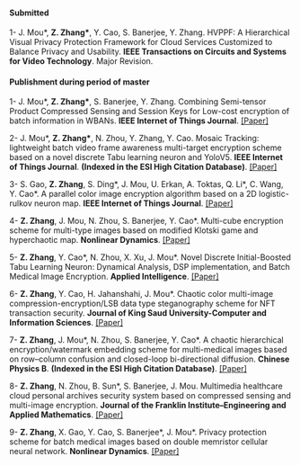 #### Submitted
1- J. Mou*, <strong>Z. Zhang*</strong>, Y. Cao, S. Banerjee, Y. Zhang. HVPPF: A Hierarchical Visual Privacy Protection Framework for Cloud Services Customized to Balance Privacy and Usability. <strong>IEEE Transactions on Circuits and Systems for Video Technology</strong>. Major Revision.

#### Publishment during period of master

1- J. Mou*, <strong>Z. Zhang*</strong>, S. Banerjee, Y. Zhang. Combining Semi-tensor Product Compressed Sensing and Session Keys for Low-cost encryption of batch information in WBANs. <strong>IEEE Internet of Things Journal</strong>. [[Paper]](https://doi.org/10.1109/JIOT.2024.3429349)

2- J. Mou*, <strong>Z. Zhang*</strong>, N. Zhou, Y. Zhang, Y. Cao. Mosaic Tracking: lightweight batch video frame awareness multi-target encryption scheme based on a novel discrete Tabu learning neuron and YoloV5. <strong>IEEE Internet of Things Journal</strong>. <strong>(Indexed in the ESI High Citation Database)</strong>. [[Paper]](https://doi.org/10.1109/JIOT.2024.3482289)

3- S. Gao, <strong>Z. Zhang</strong>, S. Ding*, J. Mou, U. Erkan, A. Toktas, Q. Li*, C. Wang, Y. Cao*. A parallel color image encryption algorithm based on a 2D logistic-rulkov neuron map. <strong>IEEE Internet of Things Journal</strong>. [[Paper]](https://doi.org/10.1109/JIOT.2025.3540097)

4- <strong>Z. Zhang</strong>, J. Mou, N. Zhou, S. Banerjee, Y. Cao*. Multi-cube encryption scheme for multi-type images based on modified Klotski game and hyperchaotic map. <strong>Nonlinear Dynamics</strong>.  [[Paper]](https://doi.org/10.1007/s11071-024-09292-6)

5- <strong>Z. Zhang</strong>, Y. Cao*, N. Zhou, X. Xu, J. Mou*. Novel Discrete Initial-Boosted Tabu Learning Neuron: Dynamical Analysis, DSP implementation, and Batch Medical Image Encryption. <strong>Applied Intelligence</strong>. [[Paper]](https://doi.org/10.1007/s10489-024-05918-9)

6- <strong>Z. Zhang</strong>, Y. Cao, H. Jahanshahi, J. Mou*. Chaotic color multi-image compression-encryption/LSB data type steganography scheme for NFT transaction security. <strong>Journal of King Saud University-Computer and Information Sciences</strong>. [[Paper]](https://doi.org/10.1016/j.jksuci.2023.101839)

7- <strong>Z. Zhang</strong>, J. Mou*, N. Zhou, S. Banerjee, Y. Cao*. A chaotic hierarchical encryption/watermark embedding scheme for multi-medical images based on row–column confusion and closed-loop bi-directional diffusion. <strong>Chinese Physics B</strong>. <strong>(Indexed in the ESI High Citation Database)</strong>. [[Paper]](https://doi.org/10.1088/1674-1056/ad0775) 

8- <strong>Z. Zhang</strong>, N. Zhou, B. Sun*, S. Banerjee, J. Mou. Multimedia healthcare cloud personal archives security system based on compressed sensing and multi-image encryption. <strong>Journal of the Franklin Institute–Engineering and Applied Mathematics</strong>. [[Paper]](https://doi.org/10.1016/j.jfranklin.2024.106844)

9- <strong>Z. Zhang</strong>, X. Gao, Y. Cao, S.  Banerjee*, J. Mou*. Privacy protection scheme for batch medical images based on double memristor cellular neural network. <strong>Nonlinear Dynamics</strong>. [[Paper]](https://doi.org/10.1007/s11071-024-10611-0)